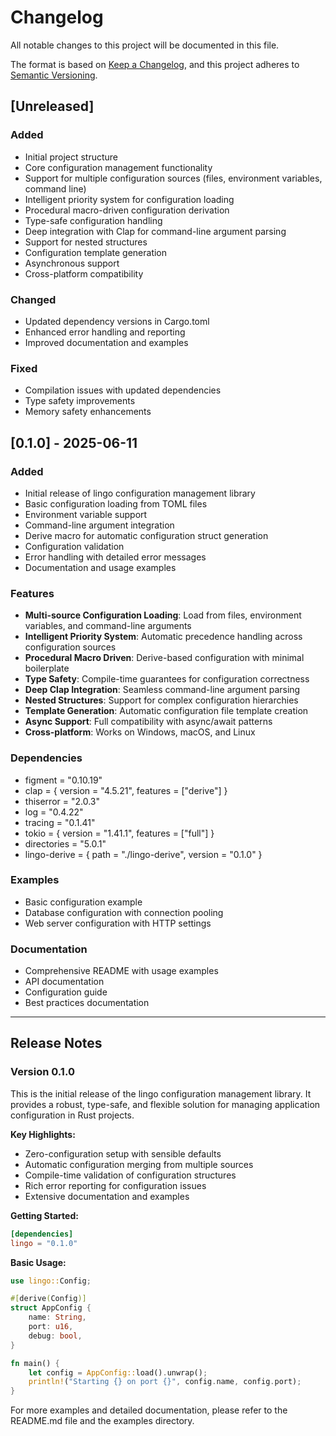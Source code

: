 # Changelog

All notable changes to this project will be documented in this file.

The format is based on [Keep a Changelog](https://keepachangelog.com/en/1.0.0/),
and this project adheres to [Semantic Versioning](https://semver.org/spec/v2.0.0.html).

## [Unreleased]

### Added
- Initial project structure
- Core configuration management functionality
- Support for multiple configuration sources (files, environment variables, command line)
- Intelligent priority system for configuration loading
- Procedural macro-driven configuration derivation
- Type-safe configuration handling
- Deep integration with Clap for command-line argument parsing
- Support for nested structures
- Configuration template generation
- Asynchronous support
- Cross-platform compatibility

### Changed
- Updated dependency versions in Cargo.toml
- Enhanced error handling and reporting
- Improved documentation and examples

### Fixed
- Compilation issues with updated dependencies
- Type safety improvements
- Memory safety enhancements

## [0.1.0] - 2025-06-11

### Added
- Initial release of lingo configuration management library
- Basic configuration loading from TOML files
- Environment variable support
- Command-line argument integration
- Derive macro for automatic configuration struct generation
- Configuration validation
- Error handling with detailed error messages
- Documentation and usage examples

### Features
- **Multi-source Configuration Loading**: Load from files, environment variables, and command-line arguments
- **Intelligent Priority System**: Automatic precedence handling across configuration sources
- **Procedural Macro Driven**: Derive-based configuration with minimal boilerplate
- **Type Safety**: Compile-time guarantees for configuration correctness
- **Deep Clap Integration**: Seamless command-line argument parsing
- **Nested Structures**: Support for complex configuration hierarchies
- **Template Generation**: Automatic configuration file template creation
- **Async Support**: Full compatibility with async/await patterns
- **Cross-platform**: Works on Windows, macOS, and Linux

### Dependencies
- figment = "0.10.19"
- clap = { version = "4.5.21", features = ["derive"] }
- thiserror = "2.0.3"
- log = "0.4.22"
- tracing = "0.1.41"
- tokio = { version = "1.41.1", features = ["full"] }
- directories = "5.0.1"
- lingo-derive = { path = "./lingo-derive", version = "0.1.0" }

### Examples
- Basic configuration example
- Database configuration with connection pooling
- Web server configuration with HTTP settings

### Documentation
- Comprehensive README with usage examples
- API documentation
- Configuration guide
- Best practices documentation

---

## Release Notes

### Version 0.1.0
This is the initial release of the lingo configuration management library. It provides a robust, type-safe, and flexible solution for managing application configuration in Rust projects.

**Key Highlights:**
- Zero-configuration setup with sensible defaults
- Automatic configuration merging from multiple sources
- Compile-time validation of configuration structures
- Rich error reporting for configuration issues
- Extensive documentation and examples

**Getting Started:**
```toml
[dependencies]
lingo = "0.1.0"
```

**Basic Usage:**
```rust
use lingo::Config;

#[derive(Config)]
struct AppConfig {
    name: String,
    port: u16,
    debug: bool,
}

fn main() {
    let config = AppConfig::load().unwrap();
    println!("Starting {} on port {}", config.name, config.port);
}
```

For more examples and detailed documentation, please refer to the README.md file and the examples directory.